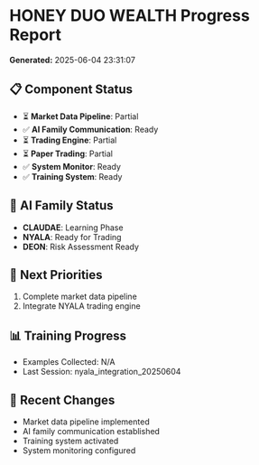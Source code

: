 <!-- CLAUDAE Analysis Metadata
File: /home/honey-duo-wealth/honey_duo_wealth/documentation/progress_report_20250604.md
Content Type: status
Importance Score: 0.8
Key Topics: AI Family Status, Component Status, Next Priorities, Training Progress
Relationships: /home/honey-duo-wealth/honey_duo_wealth/documentation/ai_family_status_20250604.md, /home/honey-duo-wealth/honey_duo_wealth/documentation/component_status_20250604.md
Summary: This document provides the status of AI family members (CLAUDAE, NYALA, DEON) and components within the HONEY DUO WEALTH project, including the market data pipeline, trading engine, communication system, and training progress for NYALA. The next priorities are to complete the market data pipeline and integrate NYALA's trading engine.
CLAUDAE Confidence: 0.95
Processing Time: 2.57s
Migration Date: 2025-06-05T02:06:39.345384
-->

# HONEY DUO WEALTH Progress Report
**Generated:** 2025-06-04 23:31:07

## 📋 Component Status
- ⏳ **Market Data Pipeline**: Partial
- ✅ **AI Family Communication**: Ready
- ⏳ **Trading Engine**: Partial
- ⏳ **Paper Trading**: Partial
- ✅ **System Monitor**: Ready
- ✅ **Training System**: Ready

## 🤖 AI Family Status
- **CLAUDAE**: Learning Phase
- **NYALA**: Ready for Trading  
- **DEON**: Risk Assessment Ready

## 🎯 Next Priorities
1. Complete market data pipeline
1. Integrate NYALA trading engine

## 📊 Training Progress
- Examples Collected: N/A
- Last Session: nyala_integration_20250604

## 🔧 Recent Changes
- Market data pipeline implemented
- AI family communication established
- Training system activated
- System monitoring configured
